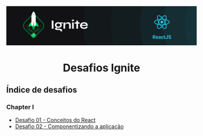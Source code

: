 <img alt="ignite-reactjs" title="ignite-reactjs" src=".github/cover-reactjs.png">

<h1 align="center">
  Desafios Ignite
</h1>

## Índice de desafios

### Chapter I
- [Desafio 01 - Conceitos do React](https://github.com/FelipeBrenner/ignite-reactjs-desafios/tree/main/chapter-I-desafio-01-conceitos-do-react)
- [Desafio 02 - Componentizando a aplicação](https://github.com/FelipeBrenner/ignite-reactjs-desafios/tree/main/chapter-I-desafio-02-componentizando-a-aplicacao)
